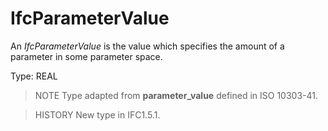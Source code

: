 # IfcParameterValue

An _IfcParameterValue_ is the value which specifies the amount of a parameter in some parameter space.
<!-- end of short definition -->

Type: REAL

> NOTE Type adapted from **parameter_value** defined in ISO 10303-41.

> HISTORY New type in IFC1.5.1.
